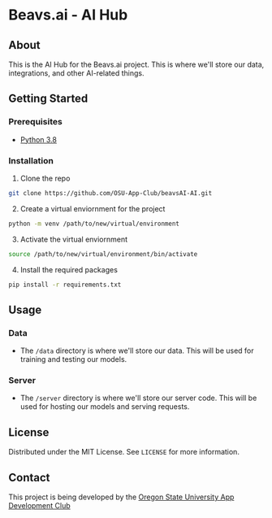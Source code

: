 # Beavs.ai - AI Hub

## About

This is the AI Hub for the Beavs.ai project. This is where we'll store our data, integrations, and other AI-related things.

## Getting Started

### Prerequisites

- [Python 3.8](https://www.python.org/downloads/release/python-380/)

### Installation

1. Clone the repo

```sh
git clone https://github.com/OSU-App-Club/beavsAI-AI.git
```

2. Create a virtual enviornment for the project
```sh
python -m venv /path/to/new/virtual/environment
```

3. Activate the virtual enviornment
```sh
source /path/to/new/virtual/environment/bin/activate
```

4. Install the required packages
```sh
pip install -r requirements.txt
```

## Usage

### Data

- The `/data` directory is where we'll store our data. This will be used for training and testing our models.

### Server

- The `/server` directory is where we'll store our server code. This will be used for hosting our models and serving requests.

## License

Distributed under the MIT License. See `LICENSE` for more information.

## Contact

This project is being developed by the [Oregon State University App Development Club](https://osuapp.club)